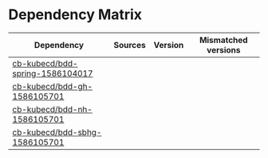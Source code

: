 # Dependency Matrix

Dependency | Sources | Version | Mismatched versions
---------- | ------- | ------- | -------------------
[cb-kubecd/bdd-spring-1586104017](https://github.com/cb-kubecd/bdd-spring-1586104017.git) |  | []() | 
[cb-kubecd/bdd-gh-1586105701](https://github.com/cb-kubecd/bdd-gh-1586105701.git) |  | []() | 
[cb-kubecd/bdd-nh-1586105701](https://github.com/cb-kubecd/bdd-nh-1586105701.git) |  | []() | 
[cb-kubecd/bdd-sbhg-1586105701](https://github.com/cb-kubecd/bdd-sbhg-1586105701.git) |  | []() | 
